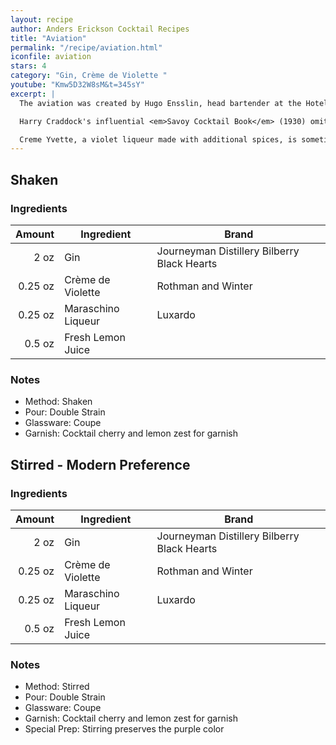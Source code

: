 ```yaml
---
layout: recipe
author: Anders Erickson Cocktail Recipes
title: "Aviation"
permalink: "/recipe/aviation.html"
iconfile: aviation
stars: 4
category: "Gin, Crème de Violette "
youtube: "Kmw5D32W8sM&t=345sY"
excerpt: |
  The aviation was created by Hugo Ensslin, head bartender at the Hotel Wallick in New York, in the early twentieth century. The first published recipe appeared in Ensslin's 1916 <em>Recipes for Mixed Drinks</em>. Ensslin's recipe called for two thirds El Bart gin, one third lemon juice, 2 dashes maraschino liqueur, and 2 dashes crème de violette.<br /><br />

  Harry Craddock's influential <em>Savoy Cocktail Book</em> (1930) omitted the crème de violette, calling for a mixture of two thirds dry gin, one third lemon juice and two dashes of maraschino. Many later bartenders have followed Craddock's lead, leaving out the difficult-to-find violet liqueur.<br/><br/>

  Creme Yvette, a violet liqueur made with additional spices, is sometimes substituted for crème de violette.
---
```


<div class="subrecipe" markdown="1">

## Shaken

### Ingredients

|  Amount | Ingredient         | Brand                                       |
| ------: | ------------------ | ------------------------------------------- |
|    2 oz | Gin                | Journeyman Distillery Bilberry Black Hearts |
| 0.25 oz | Crème de Violette  | Rothman and Winter                          |
| 0.25 oz | Maraschino Liqueur | Luxardo                                     |
|  0.5 oz | Fresh Lemon Juice  |

### Notes

- Method: Shaken
- Pour: Double Strain
- Glassware: Coupe
- Garnish: Cocktail cherry and lemon zest for garnish

</div>
<div class="subrecipe" markdown="1">

## Stirred - Modern Preference

### Ingredients

|  Amount | Ingredient         | Brand                                       |
| ------: | ------------------ | ------------------------------------------- |
|    2 oz | Gin                | Journeyman Distillery Bilberry Black Hearts |
| 0.25 oz | Crème de Violette  | Rothman and Winter                          |
| 0.25 oz | Maraschino Liqueur | Luxardo                                     |
|  0.5 oz | Fresh Lemon Juice  |

### Notes

- Method: Stirred
- Pour: Double Strain
- Glassware: Coupe
- Garnish: Cocktail cherry and lemon zest for garnish
- Special Prep: Stirring preserves the purple color

</div>
